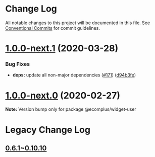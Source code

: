 # Change Log

All notable changes to this project will be documented in this file.
See [Conventional Commits](https://conventionalcommits.org) for commit guidelines.

# [1.0.0-next.1](https://github.com/ecomplus/storefront/compare/@ecomplus/widget-user@1.0.0-next.0...@ecomplus/widget-user@1.0.0-next.1) (2020-03-28)


### Bug Fixes

* **deps:** update all non-major dependencies ([#171](https://github.com/ecomplus/storefront/issues/171)) ([d94b3fe](https://github.com/ecomplus/storefront/commit/d94b3fec0726e5d92becd3dd53f3833c77bb03cc))





# [1.0.0-next.0](https://github.com/ecomplus/storefront/compare/@ecomplus/widget-user@0.10.9...@ecomplus/widget-user@1.0.0-next.0) (2020-02-27)

**Note:** Version bump only for package @ecomplus/widget-user





# Legacy Change Log

## [0.6.1~0.10.10](/LEGACY_CHANGELOGS/widget-user/v0.6.1~v0.10.10.md)
